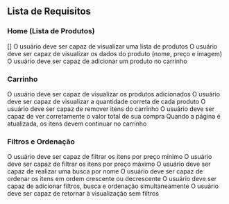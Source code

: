 ## Lista de Requisitos

### Home (Lista de Produtos)
 [] O usuário deve ser capaz de visualizar uma lista de produtos
 O usuário deve ser capaz de visualizar os dados do produto (nome, preço e imagem)
 O usuário deve ser capaz de adicionar um produto no carrinho
### Carrinho
 O usuário deve ser capaz de visualizar os produtos adicionados
 O usuário deve ser capaz de visualizar a quantidade correta de cada produto
 O usuário deve ser capaz de remover itens do carrinho
 O usuário deve ser capaz de ver corretamente o valor total de sua compra
 Quando a página é atualizada, os itens devem continuar no carrinho
### Filtros e Ordenação
 O usuário deve ser capaz de filtrar os itens por preço mínimo
 O usuário deve ser capaz de filtrar os itens por preço máximo
 O usuário deve ser capaz de realizar uma busca por nome
 O usuário deve ser capaz de ordenar os itens em ordem crescente ou decrescente
 O usuário deve ser capaz de adicionar filtros, busca e ordenação simultaneamente
 O usuário deve ser capaz de retornar à visualização sem filtros